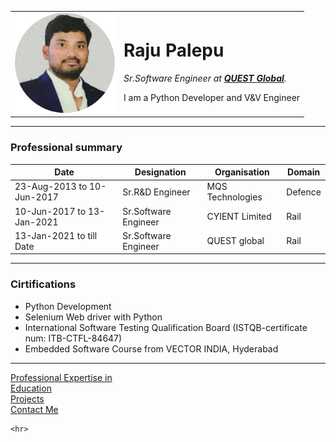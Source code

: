 <!DOCTYPE html>
<html lang="en" dir="ltr">
  <head>
    <meta charset="utf-8">
    <title>♕Raju Palepu's Blog</title>
    <link rel="stylesheet" href="css/styles.css">
  </head>
  <body>
    <table>
      <tr>
        <td><img src="Raju_Palepu.png" alt="Raju's Profile Picture"></td>
        <td><h1>Raju Palepu</h1>
        <p><em>Sr.Software Engineer at <strong><a href="https://www.quest-global.com/">QUEST Global</a></strong>.</em></p>
        <p>I am a Python Developer and V&V Engineer</p></td>
      </tr>
    </table>
    <hr>
     <! ---------------------------------------------------------------------------------- -->
    <h3>Professional summary</h3>
    <table cellspacing="10">
      <thead>
        <tr>
          <th>Date</th>
          <th>Designation</th>
          <th>Organisation</th>
          <th>Domain</th>
        </tr>
      </thead>
      <tbody>
        <tr>
          <td>23-Aug-2013 to 10-Jun-2017</td>
          <td>Sr.R&D Engineer</td>
          <td> MQS Technologies  </td>
          <td>   Defence  </td>
        </tr>
        <tr>
          <td>10-Jun-2017 to 13-Jan-2021</td>
          <td>Sr.Software Engineer</td>
          <td> CYIENT Limited  </td>
          <td>   Rail  </td>
        </tr>
        <tr>
          <td>13-Jan-2021 to till Date</td>
          <td>Sr.Software  Engineer</td>
          <td> QUEST global  </td>
          <td>   Rail  </td>
        </tr>
      </tbody>
    </table
    <hr>
  <! ---------------------------------------------------------------------------------- -->
  <hr>
    <h3>Cirtifications</h3>
    <ul>
      <li>Python Development</li>
      <li>Selenium Web driver with Python</li>
      <li>International Software Testing Qualification Board (ISTQB-certificate num: ITB-CTFL-84647)</li>
      <li>Embedded Software Course from VECTOR INDIA, Hyderabad</li>
    </ul>
    <hr>
    <a href="Professional-Expertise.html"> Professional Expertise in</a><br>
    <a href="Education.html">Education</a><br>
    <a href="Projects.html">Projects</a><br>
    <a href="Contact-me.html">Contact Me</a><br>

    <hr>
  </body>
</html>


